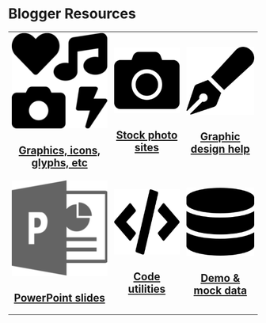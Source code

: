 # Blogger Resources


<table>
   <tr align="center">
      <td><a href="resources/graphics-glyphs.md"><img src="img/icons-200x200.png" alt="icons"></a><br>
            <h2><a href="resources/graphics-glyphs.md">Graphics, icons, glyphs, etc</a></h2>
      </td>
      <td><a href="resources/stock-photos.md"><img src="img/camera-200x200.png" alt="stock photos"></a><br>
            <h2><a href="resources/stock-photos.md">Stock photo sites</a></h2>
      </td>
      <td><a href="resources/graphic-design.md"><img src="img/pen-200x200.png" alt="graphic design"></a><br>
            <h2><a href="resources/graphic-design.md">Graphic design help</a></h2>
      </td>
   </tr>
   <tr align="center">
      <td><a href="resources/graphic-design.md"><img src="img/ppt-200x200.png" alt="powerpoint"></a><br>
            <h2><a href="resources/graphic-design.md">PowerPoint slides</a></h2>
      </td>
      <td><a href="resources/code-utilities.md"><img src="img/code-200x200.png" alt="code"></a><br>
            <h2><a href="resources/code-utilities.md">Code utilities</a></h2>
      </td>
      <td><a href="resources/mock-demo-data.md"><img src="img/database-200x200.png" alt="demo data"></a><br>
            <h2><a href="resources/mock-demo-data.md">Demo & mock data</a></h2>
      </td>
   </tr>
</table>
